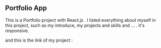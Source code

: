 ## Portfolio App

This is a Portfolio project with React.js . I listed everything about myself in this project, such as my introduce, my projects and skills and ... . it's responsive.
<br />

and this is the link of my project :
<br/>
<br/>
